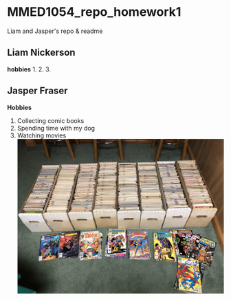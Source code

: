 # MMED1054_repo_homework1
Liam and Jasper's repo &amp; readme
## Liam Nickerson
**hobbies** 
1. 
2. 
3. 

## Jasper Fraser
**Hobbies**
1. Collecting comic books
2. Spending time with my dog
3. Watching movies
![image of comic book collection](img/comic%20book%20collection.jpg)